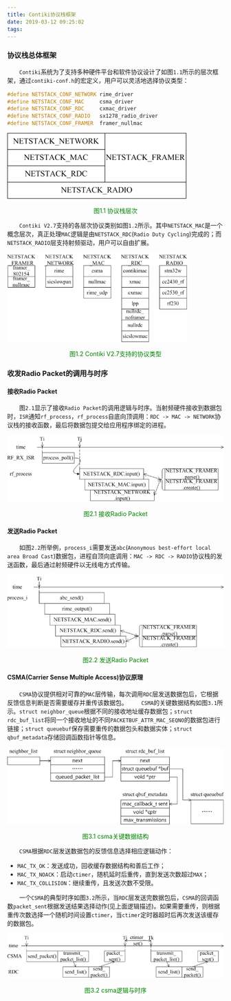 ```yaml
---
title: Contiki协议栈框架
date: 2019-03-12 09:25:02
tags:
---
```

### 协议栈总体框架

&emsp;&emsp;`Contiki`系统为了支持多种硬件平台和软件协议设计了如图`1.1`所示的层次框架，通过`contiki-conf.h`的宏定义，用户可以灵活地选择协议类型：

``` cpp
#define NETSTACK_CONF_NETWORK rime_driver
#define NETSTACK_CONF_MAC     csma_driver
#define NETSTACK_CONF_RDC     cxmac_driver
#define NETSTACK_CONF_RADIO   sx1278_radio_driver
#define NETSTACK_CONF_FRAMER  framer_nullmac
```

<img src="./Contiki协议栈框架/1.png">

<p align="center" style="color:green">图1.1 协议栈层次</p>

&emsp;&emsp;`Contiki V2.7`支持的各层次协议类别如图`1.2`所示。其中`NETSTACK_MAC`是一个概念层次，真正处理`MAC`逻辑是由`NETSTACK_RDC`(`Radio Duty Cycling`)完成的；而`NETSTACK_RADIO`层支持射频驱动，用户可以自由扩展。

<img src="./Contiki协议栈框架/2.png" height="207" width="419">

<p align="center" style="color:green">图1.2 Contiki V2.7支持的协议类型</p>

### 收发Radio Packet的调用与时序

#### 接收Radio Packet

&emsp;&emsp;图`2.1`显示了接收`Radio Packet`的调用逻辑与时序。当射频硬件接收到数据包时，`ISR`通知`rf_process`，`rf_process`自底向顶调用：`RDC -> MAC -> NETWORK`协议栈的接收函数，最后将数据包提交给应用程序绑定的进程。

<img src="./Contiki协议栈框架/3.png">

<p align="center" style="color:green">图2.1 接收Radio Packet</p>

#### 发送Radio Packet

&emsp;&emsp;如图`2.2`所举例，`process_i`需要发送`abc`(`Anonymous best-effort local area Broad Cast`)数据包，进程自顶向底调用：`MAC -> RDC -> RADIO`协议栈的发送函数，最后通过射频硬件以无线电方式传输。

<img src="./Contiki协议栈框架/4.png">

<p align="center" style="color:green">图2.2 发送Radio Packet</p>

#### CSMA(Carrier Sense Multiple Access)协议原理

&emsp;&emsp;`CSMA`协议提供相对可靠的`MAC`层传输，每次调用`RDC`层发送数据包后，它根据反馈信息判断是否需要缓存并重传该数据包。
&emsp;&emsp;`CSMA`的关键数据结构如图`3.1`所示。`struct neighbor_queue`根据不同的接收地址缓存数据包；`struct rdc_buf_list`将同一个接收地址的不同`PACKETBUF_ATTR_MAC_SEQNO`的数据包进行链接；`struct queuebuf`保存需要重传的数据包头和数据实体；`struct qbuf_metadata`存储回调函数指针等信息。

<img src="./Contiki协议栈框架/5.png">

<p align="center" style="color:green">图3.1 csma关键数据结构</p>

&emsp;&emsp;`CSMA`根据`RDC`层发送数据包的反馈信息选择相应逻辑动作：

- `MAC_TX_OK`：发送成功，回收缓存数据结构和善后工作；
- `MAC_TX_NOACK`：启动`ctimer`，随机延时后重传，直到发送次数超过`MAX`；
- `MAC_TX_COLLISION`：继续重传，且发送次数不受限。

&emsp;&emsp;一个`CSMA`的典型时序如图`3.2`所示，当`RDC`层发送完数据包后，`CSMA`的回调函数`packet_sent`根据发送结果选择动作(见上面逻辑描述)。如果需要重传，则根据重传次数选择一个随机时间设置`ctimer`，当`ctimer`定时器超时后再次发送该缓存的数据包。

<img src="./Contiki协议栈框架/6.png">

<p align="center" style="color:green">图3.2 csma逻辑与时序</p>
